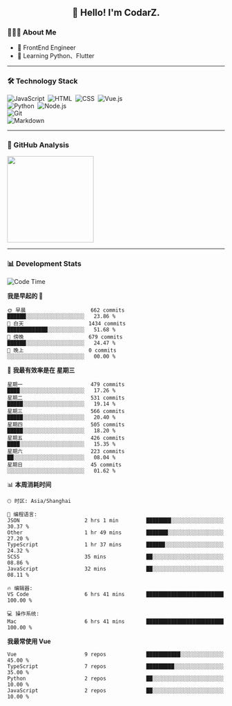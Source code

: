<h2 align="center">👋 Hello! I'm CodarZ.</h2>

### 👨🏻‍💻 About Me

- 🤔 FrontEnd Engineer
- 🌱 Learning Python、Flutter

-------

### 🛠 Technology Stack

![JavaScript](https://img.shields.io/badge/-JavaScript-000?style=flat&logo=javascript)&nbsp;
![HTML](https://img.shields.io/badge/-HTML-000?style=flat&logo=HTML5)&nbsp;
![CSS](https://img.shields.io/badge/-CSS-000?style=flat&logo=CSS3&logoColor=1572B6)&nbsp;
![Vue.js](https://img.shields.io/badge/-Vue-000?style=flat&logo=adobe-photoshop)\
![Python](https://img.shields.io/badge/-Python-000?style=flat&logo=python)&nbsp;
![Node.js](https://img.shields.io/badge/-Node.js-000?style=flat&logo=node.js)&nbsp;\
![Git](https://img.shields.io/badge/-Git-000?style=flat&logo=git)\
![Markdown](https://img.shields.io/badge/-Markdown-000?style=flat&logo=markdown)&nbsp;

-------

### 🔭 GitHub Analysis

<!-- 
参考：https://github.com/anuraghazra/github-readme-stats 
-->
<p align="left">
  <a href="https://github.com/CodarZ">
    <img height="200em" src="https://github-readme-stats-eight-theta.vercel.app/api?username=CodarZ&show_icons=true&theme=vue-dark&include_all_commits=true&count_private=true&hide=contribs,issues" />
  </a>
</p>

-------

### 📊 Development Stats

<!--START_SECTION:waka-->
![Code Time](http://img.shields.io/badge/Code%20Time-746%20hrs%2033%20mins-blue)

**我是早起的 🐤** 

```text
🌞 早晨                     662 commits         ██████░░░░░░░░░░░░░░░░░░░   23.86 % 
🌆 白天                     1434 commits        █████████████░░░░░░░░░░░░   51.68 % 
🌃 傍晚                     679 commits         ██████░░░░░░░░░░░░░░░░░░░   24.47 % 
🌙 晚上                     0 commits           ░░░░░░░░░░░░░░░░░░░░░░░░░   00.00 % 
```
📅 **我最有效率是在 星期三** 

```text
星期一                      479 commits         ████░░░░░░░░░░░░░░░░░░░░░   17.26 % 
星期二                      531 commits         █████░░░░░░░░░░░░░░░░░░░░   19.14 % 
星期三                      566 commits         █████░░░░░░░░░░░░░░░░░░░░   20.40 % 
星期四                      505 commits         █████░░░░░░░░░░░░░░░░░░░░   18.20 % 
星期五                      426 commits         ████░░░░░░░░░░░░░░░░░░░░░   15.35 % 
星期六                      223 commits         ██░░░░░░░░░░░░░░░░░░░░░░░   08.04 % 
星期日                      45 commits          ░░░░░░░░░░░░░░░░░░░░░░░░░   01.62 % 
```


📊 **本周消耗时间** 

```text
🕑︎ 时区: Asia/Shanghai

💬 编程语言: 
JSON                     2 hrs 1 min         ████████░░░░░░░░░░░░░░░░░   30.37 % 
Other                    1 hr 49 mins        ███████░░░░░░░░░░░░░░░░░░   27.20 % 
TypeScript               1 hr 37 mins        ██████░░░░░░░░░░░░░░░░░░░   24.32 % 
SCSS                     35 mins             ██░░░░░░░░░░░░░░░░░░░░░░░   08.86 % 
JavaScript               32 mins             ██░░░░░░░░░░░░░░░░░░░░░░░   08.11 % 

🔥 编辑器: 
VS Code                  6 hrs 41 mins       █████████████████████████   100.00 % 

💻 操作系统: 
Mac                      6 hrs 41 mins       █████████████████████████   100.00 % 
```

**我最常使用 Vue** 

```text
Vue                      9 repos             ███████████░░░░░░░░░░░░░░   45.00 % 
TypeScript               7 repos             █████████░░░░░░░░░░░░░░░░   35.00 % 
Python                   2 repos             ██░░░░░░░░░░░░░░░░░░░░░░░   10.00 % 
JavaScript               2 repos             ██░░░░░░░░░░░░░░░░░░░░░░░   10.00 % 
```




<!--END_SECTION:waka-->

